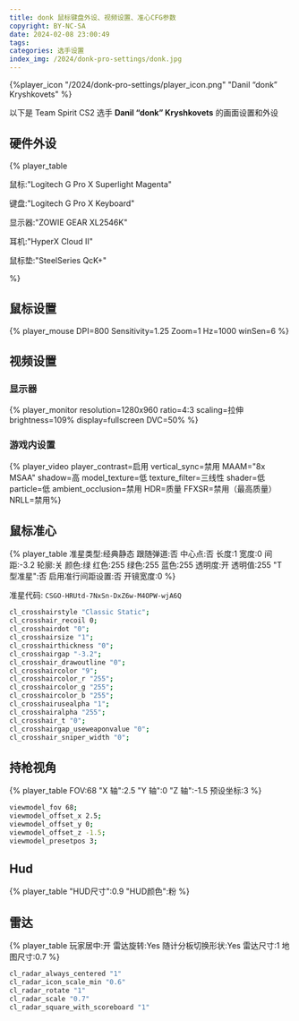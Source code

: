 ```yaml
---
title: donk 鼠标键盘外设、视频设置、准心CFG参数
copyright: BY-NC-SA
date: 2024-02-08 23:00:49
tags:
categories: 选手设置
index_img: /2024/donk-pro-settings/donk.jpg
---
```


{%player_icon "/2024/donk-pro-settings/player_icon.png" "Danil “donk” Kryshkovets" %}

以下是 Team Spirit CS2 选手 **Danil “donk” Kryshkovets** 的画面设置和外设

## 硬件外设

{% player_table

鼠标:"Logitech G Pro X Superlight Magenta"

键盘:"Logitech G Pro X Keyboard"

显示器:"ZOWIE GEAR XL2546K"

耳机:"HyperX Cloud II"

鼠标垫:"SteelSeries QcK+"

%}

## 鼠标设置

{% player_mouse DPI=800 Sensitivity=1.25 Zoom=1 Hz=1000 winSen=6 %}

## 视频设置

### 显示器

{% player_monitor resolution=1280x960 ratio=4:3 scaling=拉伸 brightness=109% display=fullscreen DVC=50% %}

### 游戏内设置

{% player_video player_contrast=启用 vertical_sync=禁用 MAAM="8x MSAA" shadow=高 model_texture=低 texture_filter=三线性 shader=低 particle=低 ambient_occlusion=禁用 HDR=质量 FFXSR=禁用（最高质量） NRLL=禁用%}

## 鼠标准心

{% player_table
准星类型:经典静态
跟随弹道:否
中心点:否
长度:1
宽度:0
间距:-3.2
轮廓:关
颜色:绿
红色:255
绿色:255
蓝色:255
透明度:开
透明值:255
"T 型准星":否
启用准行间距设置:否
开镜宽度:0
%}

准星代码: `CSGO-HRUtd-7NxSn-DxZ6w-M4OPW-wjA6Q`

```bash
cl_crosshairstyle "Classic Static";
cl_crosshair_recoil 0;
cl_crosshairdot "0";
cl_crosshairsize "1";
cl_crosshairthickness "0";
cl_crosshairgap "-3.2";
cl_crosshair_drawoutline "0";
cl_crosshaircolor "9";
cl_crosshaircolor_r "255";
cl_crosshaircolor_g "255";
cl_crosshaircolor_b "255";
cl_crosshairusealpha "1";
cl_crosshairalpha "255";
cl_crosshair_t "0";
cl_crosshairgap_useweaponvalue "0";
cl_crosshair_sniper_width "0";
```

## 持枪视角

{% player_table
FOV:68
"X 轴":2.5
"Y 轴":0
"Z 轴":-1.5
预设坐标:3
%}

```bash
viewmodel_fov 68;
viewmodel_offset_x 2.5;
viewmodel_offset_y 0;
viewmodel_offset_z -1.5;
viewmodel_presetpos 3;
```

## Hud

{% player_table
"HUD尺寸":0.9
"HUD颜色":粉
%}

## 雷达

{% player_table
玩家居中:开
雷达旋转:Yes
随计分板切换形状:Yes
雷达尺寸:1
地图尺寸:0.7
%}

```bash
cl_radar_always_centered "1"
cl_radar_icon_scale_min "0.6"
cl_radar_rotate "1"
cl_radar_scale "0.7"
cl_radar_square_with_scoreboard "1"
```
